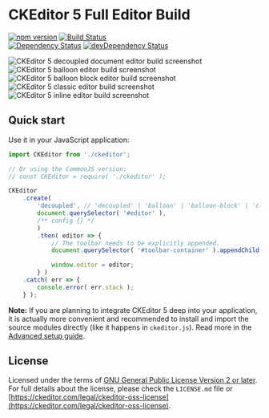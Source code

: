 CKEditor 5 Full Editor Build
========================================

[![npm version](https://badge.fury.io/js/%40ckeditor%2Fckeditor5-build-decoupled-document.svg)](https://www.npmjs.com/package/@ckeditor/ckeditor5-build-decoupled-document)
[![Build Status](https://travis-ci.org/ckeditor/ckeditor5-build-decoupled-document.svg?branch=master)](https://travis-ci.org/ckeditor/ckeditor5-build-decoupled-document)
<br>
[![Dependency Status](https://david-dm.org/ckeditor/ckeditor5-build-decoupled-document/status.svg)](https://david-dm.org/ckeditor/ckeditor5-build-decoupled-document)
[![devDependency Status](https://david-dm.org/ckeditor/ckeditor5-build-decoupled-document/dev-status.svg)](https://david-dm.org/ckeditor/ckeditor5-build-decoupled-document?type=dev)


![CKEditor 5 decoupled document editor build screenshot](https://c.cksource.com/a/1/img/npm/ckeditor5-build-decoupled-document.png)
![CKEditor 5 balloon editor build screenshot](https://c.cksource.com/a/1/img/npm/ckeditor5-build-balloon.png)
![CKEditor 5 balloon block editor build screenshot](https://c.cksource.com/a/1/img/npm/ckeditor5-build-balloon-block.png)
![CKEditor 5 classic editor build screenshot](https://c.cksource.com/a/1/img/npm/ckeditor5-build-classic.png)
![CKEditor 5 inline editor build screenshot](https://c.cksource.com/a/1/img/npm/ckeditor5-build-inline.png)

## Quick start

Use it in your JavaScript application:

```js
import CKEditor from './ckeditor';

// Or using the CommonJS version:
// const CKEditor = require( './ckeditor' );

CKEditor
	.create( 
		'decoupled', // 'decoupled' | 'balloon' | 'balloon-block' | 'classic' | 'inline'
		document.querySelector( '#editor' ), 
		/** config {} */
		)
		.then( editor => {
			// The toolbar needs to be explicitly appended.
			document.querySelector( '#toolbar-container' ).appendChild( editor.ui.view.toolbar.element );

			window.editor = editor;
		} )
	.catch( err => {
		console.error( err.stack );
	} );
```

**Note:** If you are planning to integrate CKEditor 5 deep into your application, it is actually more convenient and recommended to install and import the source modules directly (like it happens in `ckeditor.js`). Read more in the [Advanced setup guide](https://ckeditor.com/docs/ckeditor5/latest/builds/guides/integration/advanced-setup.html).

## License

Licensed under the terms of [GNU General Public License Version 2 or later](http://www.gnu.org/licenses/gpl.html). For full details about the license, please check the `LICENSE.md` file or [https://ckeditor.com/legal/ckeditor-oss-license](https://ckeditor.com/legal/ckeditor-oss-license).
